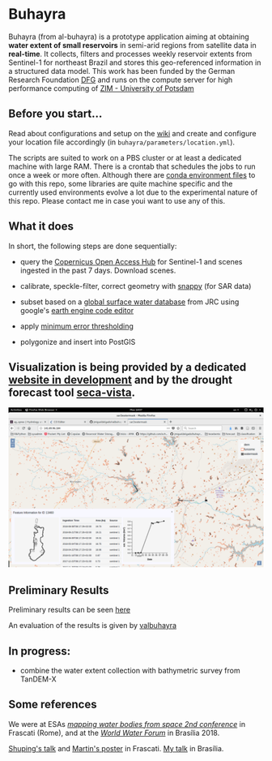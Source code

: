 # Buhayra

Buhayra (from al-buhayra) is a prototype application aiming at obtaining **water extent of small reservoirs** in semi-arid regions from satellite data in **real-time**. It collects, filters and processes weekly reservoir extents from Sentinel-1 for northeast Brazil and stores this geo-referenced information in a structured data model. This work has been funded by the German Research Foundation [DFG](http://gepris.dfg.de/gepris/projekt/266418622) and runs on the compute server for high performance computing of [ZIM - University of Potsdam](http://www.uni-potsdam.de/de/zim/angebote-loesungen/hpc.html)

## Before you start...

Read about configurations and setup on the [wiki](https://github.com/jmigueldelgado/buhayra/wiki) and create and configure your location file accordingly (in `buhayra/parameters/location.yml`).

The scripts are suited to work on a PBS cluster or at least a dedicated machine with large RAM. There is a crontab that schedules the jobs to run once a week or more often. Although there are [conda environment files](https://conda.io/docs/user-guide/tasks/manage-environments.html#sharing-an-environment) to go with this repo, some libraries are quite machine specific and the currently used environments evolve a lot due to the experimental nature of this repo. Please contact me in case youi want to use any of this.

## What it does

In short, the following steps are done sequentially:

- query the [Copernicus Open Access Hub](https://scihub.copernicus.eu/) for Sentinel-1 and scenes ingested in the past 7 days. Download scenes.

- calibrate, speckle-filter, correct geometry with [snappy](http://step.esa.int/main/toolboxes/snap/) (for SAR data)

- subset based on a [global surface water database](https://global-surface-water.appspot.com/faq) from JRC using google's [earth engine code editor](https://code.earthengine.google.com/)

- apply [minimum error thresholding](https://www.sciencedirect.com/science/article/abs/pii/0031320386900300)

- polygonize and insert into PostGIS

## Visualization is being provided by a dedicated [website in development](http://141.89.96.184/index.html) and by the drought forecast tool [seca-vista](http://seca-vista.geo.uni-potsdam.de/).

![example output](https://raw.githubusercontent.com/jmigueldelgado/buhayra/master/documents/screenshot.png)

## Preliminary Results

Preliminary results can be seen [here](http://141.89.96.184/index.html)

An evaluation of the results is given by [valbuhayra](https://github.com/jmigueldelgado/valbuhayra)

## In progress:

- combine the water extent collection with bathymetric survey from TanDEM-X

## Some references

We were at ESAs [_mapping water bodies from space 2nd conference_](http://mwbs2018.esa.int/) in Frascati (Rome), and at the [_World Water Forum_](http://www.worldwaterforum8.org/) in Brasília 2018.

[Shuping's talk](documents/presentation167.pdf) and [Martin's poster](documents/poster_08.pdf) in Frascati. [My talk](documents/wwf2018.pdf) in Brasília.
